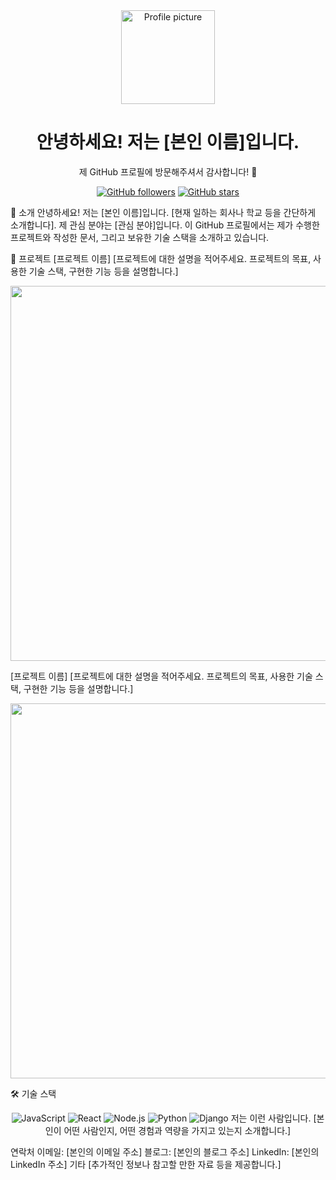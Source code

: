 <div align="center">
  <img src="https://raw.githubusercontent.com/username/profile-pic/main/profile-pic.png" alt="Profile picture" width="150" />
  <h1>안녕하세요! 저는 [본인 이름]입니다.</h1>
  <p>제 GitHub 프로필에 방문해주셔서 감사합니다! 🎉</p>
</div>
<p align="center">
  <a href="https://github.com/username"><img alt="GitHub followers" src="https://img.shields.io/github/followers/username?label=Follow&style=social"></a>
  <a href="https://github.com/username"><img alt="GitHub stars" src="https://img.shields.io/github/stars/username?label=Stars&style=social"></a>
</p>
👋 소개
안녕하세요! 저는 [본인 이름]입니다. [현재 일하는 회사나 학교 등을 간단하게 소개합니다]. 제 관심 분야는 [관심 분야]입니다. 이 GitHub 프로필에서는 제가 수행한 프로젝트와 작성한 문서, 그리고 보유한 기술 스택을 소개하고 있습니다.

🚀 프로젝트
[프로젝트 이름]
[프로젝트에 대한 설명을 적어주세요. 프로젝트의 목표, 사용한 기술 스택, 구현한 기능 등을 설명합니다.]

<p align="center">
  <img src="[프로젝트 스크린샷 또는 데모 링크]" width="600" />
</p>
[프로젝트 이름]
[프로젝트에 대한 설명을 적어주세요. 프로젝트의 목표, 사용한 기술 스택, 구현한 기능 등을 설명합니다.]

<p align="center">
  <img src="[프로젝트 스크린샷 또는 데모 링크]" width="600" />
</p>
🛠️ 기술 스택
<p align="center">
  <img alt="JavaScript" src="https://img.shields.io/badge/-JavaScript-F7DF1E?style=flat-square&logo=javascript&logoColor=black">
  <img alt="React" src="https://img.shields.io/badge/-React-61DAFB?style=flat-square&logo=react&logoColor=black">
  <img alt="Node.js" src="https://img.shields.io/badge/-Node.js-339933?style=flat-square&logo=node.js&logoColor=white">
  <img alt="Python" src="https://img.shields.io/badge/-Python-3776AB?style=flat-square&logo=python&logoColor=white">
  <img alt="Django" src="https://img.shields.io/badge/-Django-092E20?style=flat-square&logo=django&logoColor=white">
저는 이런 사람입니다.
[본인이 어떤 사람인지, 어떤 경험과 역량을 가지고 있는지 소개합니다.]

연락처
이메일: [본인의 이메일 주소]
블로그: [본인의 블로그 주소]
LinkedIn: [본인의 LinkedIn 주소]
기타
[추가적인 정보나 참고할 만한 자료 등을 제공합니다.]

